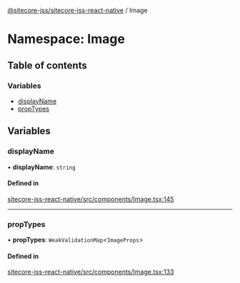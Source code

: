 [@sitecore-jss/sitecore-jss-react-native](../README.md) / Image

# Namespace: Image

## Table of contents

### Variables

- [displayName](Image.md#displayname)
- [propTypes](Image.md#proptypes)

## Variables

### displayName

• **displayName**: `string`

#### Defined in

[sitecore-jss-react-native/src/components/Image.tsx:145](https://github.com/Sitecore/jss/blob/92d4e00cd/packages/sitecore-jss-react-native/src/components/Image.tsx#L145)

___

### propTypes

• **propTypes**: `WeakValidationMap`<`ImageProps`\>

#### Defined in

[sitecore-jss-react-native/src/components/Image.tsx:133](https://github.com/Sitecore/jss/blob/92d4e00cd/packages/sitecore-jss-react-native/src/components/Image.tsx#L133)
